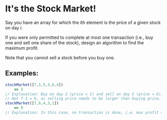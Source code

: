 # It's the Stock Market!

Say you have an array for which the ith element is the price of a given stock on day i.

If you were only permitted to complete at most one transaction (i.e., buy one and sell one share of the stock), design an algorithm to find the maximum profit.

Note that you cannot sell a stock before you buy one.

## Examples:
```javascript
stockMarket([7,1,5,3,6,4])
    => 5
// Explanation: Buy on day 2 (price = 1) and sell on day 5 (price = 6), profit = 6-1 = 5.
// Not 7-1 = 6, as selling price needs to be larger than buying price.
stockMarket([7,6,4,3,1])
    => 0
// Explanation: In this case, no transaction is done, i.e. max profit = 0.
```